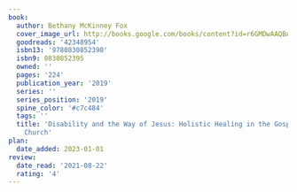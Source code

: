 ```yaml
---
book:
  author: Bethany McKinney Fox
  cover_image_url: http://books.google.com/books/content?id=r6GMDwAAQBAJ&printsec=frontcover&img=1&zoom=1&source=gbs_api
  goodreads: '42348954'
  isbn13: '9780830852390'
  isbn9: 0830852395
  owned: ''
  pages: '224'
  publication_year: '2019'
  series: ''
  series_position: '2019'
  spine_color: '#c7c484'
  tags: ''
  title: 'Disability and the Way of Jesus: Holistic Healing in the Gospels and the
    Church'
plan:
  date_added: 2023-01-01
review:
  date_read: '2021-08-22'
  rating: '4'
---
```

